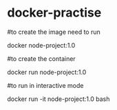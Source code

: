 # docker-practise

#to create the image need to run

docker node-project:1.0

#to create the container

docker run node-project:1.0

#to run in interactive mode

docker run -it node-project:1.0 bash